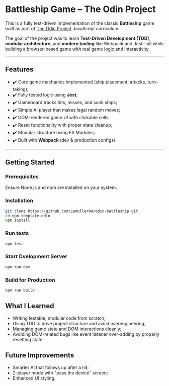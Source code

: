 # Battleship Game – The Odin Project

This is a fully test-driven implementation of the classic **Battleship** game built as part of [The Odin Project](https://www.theodinproject.com/) JavaScript curriculum.

The goal of the project was to learn **Test-Driven Development (TDD)**, **modular architecture**, and **modern tooling** like Webpack and Jest—all while building a browser-based game with real game logic and interactivity.

---

## Features

- ✔️ Core game mechanics implemented (ship placement, attacks, turn-taking);
- ✔️ Fully tested logic using **Jest**;
- ✔️ Gameboard tracks hits, misses, and sunk ships;
- ✔️ Simple AI player that makes legal random moves;
- ✔️ DOM-rendered game UI with clickable cells;
- ✔️ Reset functionality with proper state cleanup;
- ✔️ Modular structure using ES Modules;
- ✔️ Built with **Webpack** (dev & production configs).

---

## Getting Started

### Prerequisites
Ensure Node.js and npm are installed on your system.

### Installation
```bash
git clone https://github.com/Lemuller04/odin-battleship.git
cd npm-template-odin
npm install
```

### Run tests
```bash
npm test
```

### Start Dvelopment Server
```bash
npm run dev
```

### Build for Production
```bash
npm run build
```

## What I Learned

- Writing testable, modular code from scratch;
- Using TDD to drive project structure and avoid overengineering;
- Managing game state and DOM interactions cleanly;
- Avoiding DOM-related bugs like event listener over-adding by properly resetting state.

## Future Improvements

- Smarter AI that follows up after a hit;
- 2-player mode with "pass the device" screen;
- Enhanced UI styling.
